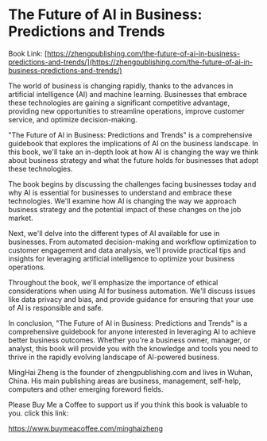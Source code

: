 # The Future of AI in Business: Predictions and Trends

Book Link: [https://zhengpublishing.com/the-future-of-ai-in-business-predictions-and-trends/](https://zhengpublishing.com/the-future-of-ai-in-business-predictions-and-trends/)

The world of business is changing rapidly, thanks to the advances in artificial intelligence (AI) and machine learning. Businesses that embrace these technologies are gaining a significant competitive advantage, providing new opportunities to streamline operations, improve customer service, and optimize decision-making.

"The Future of AI in Business: Predictions and Trends" is a comprehensive guidebook that explores the implications of AI on the business landscape. In this book, we'll take an in-depth look at how AI is changing the way we think about business strategy and what the future holds for businesses that adopt these technologies.

The book begins by discussing the challenges facing businesses today and why AI is essential for businesses to understand and embrace these technologies. We'll examine how AI is changing the way we approach business strategy and the potential impact of these changes on the job market.

Next, we'll delve into the different types of AI available for use in businesses. From automated decision-making and workflow optimization to customer engagement and data analysis, we'll provide practical tips and insights for leveraging artificial intelligence to optimize your business operations.

Throughout the book, we'll emphasize the importance of ethical considerations when using AI for business automation. We'll discuss issues like data privacy and bias, and provide guidance for ensuring that your use of AI is responsible and safe.

In conclusion, "The Future of AI in Business: Predictions and Trends" is a comprehensive guidebook for anyone interested in leveraging AI to achieve better business outcomes. Whether you're a business owner, manager, or analyst, this book will provide you with the knowledge and tools you need to thrive in the rapidly evolving landscape of AI-powered business.

MingHai Zheng is the founder of zhengpublishing.com and lives in Wuhan, China. His main publishing areas are business, management, self-help, computers and other emerging foreword fields.

Please Buy Me a Coffee to support us if you think this book is valuable to you. click this link:

https://www.buymeacoffee.com/minghaizheng
